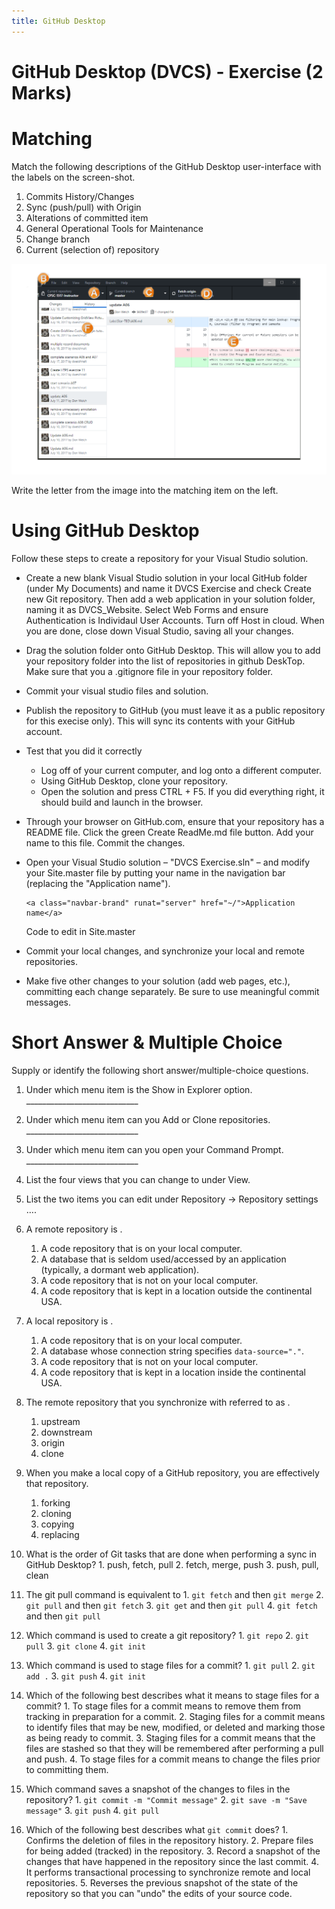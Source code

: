 ```yaml
---
title: GitHub Desktop
---
```

# GitHub Desktop (DVCS) - Exercise (2 Marks)

# Matching

Match the following descriptions of the GitHub Desktop user-interface with the labels on the screen-shot.

1.  Commits History/Changes
2.  Sync (push/pull) with Origin
3.  Alterations of committed item
4.  General Operational Tools for Maintenance
5.  Change branch
6.  Current (selection of) repository

![](./dvcs/new_desktop_jan2018.png)

Write the letter from the image into the matching item on the left.

# Using GitHub Desktop

Follow these steps to create a repository for your Visual Studio solution.

-   Create a new blank Visual Studio solution in your local GitHub folder (under My Documents) and name it DVCS Exercise and check Create new Git repository. Then add a web application in your solution folder, naming it as DVCS_Website. Select Web Forms and ensure Authentication is Individaul User Accounts. Turn off Host in cloud. When you are done, close down Visual Studio, saving all your changes.
-   Drag the solution folder onto GitHub Desktop. This will allow you to add your repository folder into the list of repositories in github DeskTop. Make sure that you a .gitignore file in your repository folder.
-   Commit your visual studio files and solution.
-   Publish the repository to GitHub (you must leave it as a public repository for this execise only). This will sync its contents with your GitHub account.
-   Test that you did it correctly
    -   Log off of your current computer, and log onto a different computer.
    -   Using GitHub Desktop, clone your repository.
    -   Open the solution and press CTRL + F5. If you did everything right, it should build and launch in the browser.
-   Through your browser on GitHub.com, ensure that your repository has a README file. Click the green Create ReadMe.md file button. Add your name to this file. Commit the changes.
-   Open your Visual Studio solution – "DVCS Exercise.sln" – and modify your Site.master file by putting your name in the navigation bar (replacing the "Application name").
    
    ```
    <a class="navbar-brand" runat="server" href="~/">Application name</a>
    ```
    
    Code to edit in Site.master
    
-   Commit your local changes, and synchronize your local and remote repositories.
-   Make five other changes to your solution (add web pages, etc.), committing each change separately. Be sure to use meaningful commit messages.

# Short Answer & Multiple Choice

Supply or identify the following short answer/multiple-choice questions.

1.  Under which menu item is the Show in Explorer option. ____________________________
2.  Under which menu item can you Add or Clone repositories. ____________________________
3.  Under which menu item can you open your Command Prompt. ____________________________
4.  List the four views that you can change to under View.
    
5.  List the two items you can edit under Repository → Repository settings ….
    
6.  A remote repository is .
    1.  A code repository that is on your local computer.
    2.  A database that is seldom used/accessed by an application (typically, a dormant web application).
    3.  A code repository that is not on your local computer.
    4.  A code repository that is kept in a location outside the continental USA.
7.  A local repository is .
    1.  A code repository that is on your local computer.
    2.  A database whose connection string specifies `data-source="."`.
    3.  A code repository that is not on your local computer.
    4.  A code repository that is kept in a location inside the continental USA.
8.  The remote repository that you synchronize with referred to as .
    1.  upstream
    2.  downstream
    3.  origin
    4.  clone
9.  When you make a local copy of a GitHub repository, you are effectively that repository.
    1.  forking
    2.  cloning
    3.  copying
    4.  replacing
10.  What is the order of Git tasks that are done when performing a sync in GitHub Desktop?
    1.  push, fetch, pull
    2.  fetch, merge, push
    3.  push, pull, clean
11.  The git pull command is equivalent to
    1.  `git fetch` and then `git merge`
    2.  `git pull` and then `git fetch`
    3.  `git get` and then `git pull`
    4.  `git fetch` and then `git pull`
12.  Which command is used to create a git repository?
    1.  `git repo`
    2.  `git pull`
    3.  `git clone`
    4.  `git init`
13.  Which command is used to stage files for a commit?
    1.  `git pull`
    2.  `git add .`
    3.  `git push`
    4.  `git init`
14.  Which of the following best describes what it means to stage files for a commit?
    1.  To stage files for a commit means to remove them from tracking in preparation for a commit.
    2.  Staging files for a commit means to identify files that may be new, modified, or deleted and marking those as being ready to commit.
    3.  Staging files for a commit means that the files are stashed so that they will be remembered after performing a pull and push.
    4.  To stage files for a commit means to change the files prior to committing them.
15.  Which command saves a snapshot of the changes to files in the repository?
    1.  `git commit -m "Commit message"`
    2.  `git save -m "Save message"`
    3.  `git push`
    4.  `git pull`
16.  Which of the following best describes what `git commit` does?
    1.  Confirms the deletion of files in the repository history.
    2.  Prepare files for being added (tracked) in the repository.
    3.  Record a snapshot of the changes that have happened in the repository since the last commit.
    4.  It performs transactional processing to synchronize remote and local repositories.
    5.  Reverses the previous snapshot of the state of the repository so that you can "undo" the edits of your source code.
